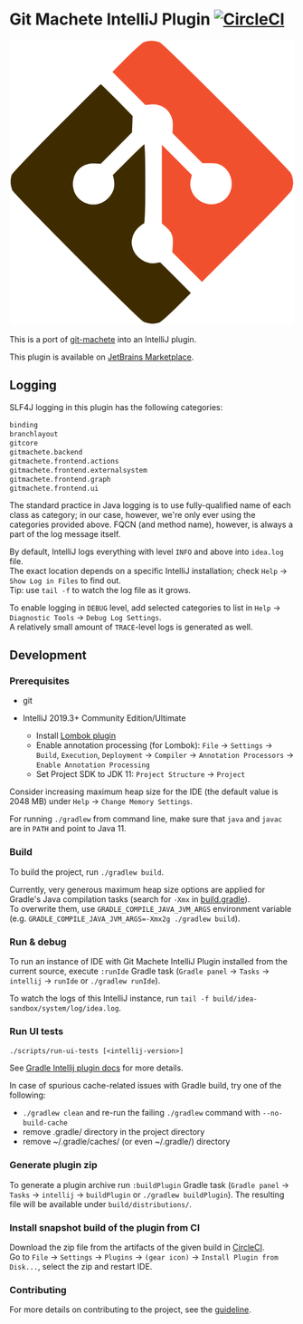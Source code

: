 # Git Machete IntelliJ Plugin [![CircleCI](https://circleci.com/gh/VirtusLab/git-machete-intellij-plugin/tree/master.svg?style=shield)](https://circleci.com/gh/VirtusLab/git-machete-intellij-plugin/tree/master)

![](src/main/resources/META-INF/pluginIcon.svg)

This is a port of [git-machete](https://github.com/VirtusLab/git-machete) into an IntelliJ plugin.

This plugin is available on [JetBrains Marketplace](https://plugins.jetbrains.com/plugin/14221-git-machete).


## Logging

SLF4J logging in this plugin has the following categories:

```
binding
branchlayout
gitcore
gitmachete.backend
gitmachete.frontend.actions
gitmachete.frontend.externalsystem
gitmachete.frontend.graph
gitmachete.frontend.ui
```

The standard practice in Java logging is to use fully-qualified name of each class as category;
in our case, however, we're only ever using the categories provided above.
FQCN (and method name), however, is always a part of the log message itself.

By default, IntelliJ logs everything with level `INFO` and above into `idea.log` file. <br/>
The exact location depends on a specific IntelliJ installation; check `Help` -> `Show Log in Files` to find out. <br/>
Tip: use `tail -f` to watch the log file as it grows.

To enable logging in `DEBUG` level, add selected categories to list in `Help` -> `Diagnostic Tools` -> `Debug Log Settings`. <br/>
A relatively small amount of `TRACE`-level logs is generated as well.


## Development

### Prerequisites

* git
* IntelliJ 2019.3+ Community Edition/Ultimate

  * Install [Lombok plugin](https://plugins.jetbrains.com/plugin/6317-lombok/)
  * Enable annotation processing (for Lombok):
    `File` -> `Settings` -> `Build`, `Execution`, `Deployment` -> `Compiler` -> `Annotation Processors` -> `Enable Annotation Processing`
  * Set Project SDK to JDK 11: `Project Structure` -> `Project`

Consider increasing maximum heap size for the IDE (the default value is 2048 MB) under `Help` -> `Change Memory Settings`.

For running `./gradlew` from command line, make sure that `java` and `javac` are in `PATH` and point to Java 11.


### Build

To build the project, run `./gradlew build`.

Currently, very generous maximum heap size options are applied for Gradle's Java compilation tasks (search for `-Xmx` in [build.gradle](build.gradle)). <br/>
To overwrite them, use `GRADLE_COMPILE_JAVA_JVM_ARGS` environment variable (e.g. `GRADLE_COMPILE_JAVA_JVM_ARGS=-Xmx2g ./gradlew build`).


### Run & debug

To run an instance of IDE with Git Machete IntelliJ Plugin installed from the current source,
execute `:runIde` Gradle task (`Gradle panel` -> `Tasks` -> `intellij` -> `runIde` or `./gradlew runIde`).

To watch the logs of this IntelliJ instance, run `tail -f build/idea-sandbox/system/log/idea.log`.


### Run UI tests

```
./scripts/run-ui-tests [<intellij-version>]
```

See [Gradle Intellij plugin docs](https://github.com/JetBrains/gradle-intellij-plugin/tree/master/examples/ui-test-example)
for more details.

In case of spurious cache-related issues with Gradle build, try one of the following:
* `./gradlew clean` and re-run the failing `./gradlew` command with `--no-build-cache`
* remove .gradle/ directory in the project directory
* remove ~/.gradle/caches/ (or even ~/.gradle/) directory


### Generate plugin zip

To generate a plugin archive run `:buildPlugin` Gradle task (`Gradle panel` -> `Tasks` -> `intellij` -> `buildPlugin` or `./gradlew buildPlugin`).
The resulting file will be available under `build/distributions/`.


### Install snapshot build of the plugin from CI

Download the zip file from the artifacts of the given build in [CircleCI](https://app.circleci.com/pipelines/github/VirtusLab/git-machete-intellij-plugin). <br/>
Go to `File` -> `Settings` -> `Plugins` -> `(gear icon)` -> `Install Plugin from Disk...`, select the zip and restart IDE.


### Contributing

For more details on contributing to the project, see the [guideline](CONTRIBUTING.md).

